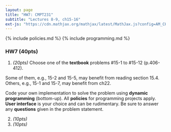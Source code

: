 ```yaml
---
layout: page
title: "HW7: CMPT231"
subtitle: "Lectures 8-9, ch15-16"
ext-js: "https://cdn.mathjax.org/mathjax/latest/MathJax.js?config=AM_CHTML"
---
```


{% include policies.md %}
{% include programming.md %}

### HW7 (40pts)
1. *(20pts)* Choose one of the **textbook** problems #15-1 to #15-12 (p.406-412).

  Some of them, e.g., 15-2 and 15-5, may benefit from reading section 15.4.
  Others, e.g., 15-1 and 15-7, may benefit from ch22.

  Code your own implementation to solve the problem
  using **dynamic programming** (bottom-up).
  All **policies** for programming projects apply.
  **User interface** is your choice and can be rudimentary.
  Be sure to answer any **questions** given in the problem statement.

2. *(10pts)*
3. *(10pts)*
